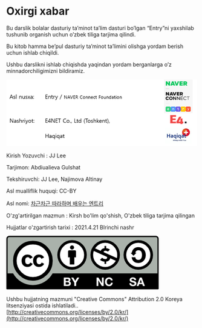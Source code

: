 # Oxirgi xabar

Bu darslik bolalar dasturiy ta’minot ta’lim dasturi bo’lgan “Entry”ni yaxshilab tushunib organish uchun o’zbek tiliga tarjima qilindi. 

Bu kitob hamma be’pul dasturiy ta’minot ta’limini olishga yordam berish uchun ishlab chiqildi. 

Ushbu darslikni ishlab chiqishda yaqindan yordam berganlarga o’z minnadorchiligimizni bildiramiz.

![](.gitbook/assets/.png.png)

Kirish Yozuvchi : JJ Lee 

Tarjimon: Abdiualieva Gulshat 

Tekshiruvchi: JJ Lee, Najimova Altinay 

Asl mualliflik huquqi: CC-BY

Asl nomi: [차근차근 따라하며 배우는 엔트리](https://playentry.org/material)

O'zg'artirilgan mazmun : Kirsh bo'lim qo'shish,  O'zbek tiliga tarjima qilingan

Hujjatlar o'zgartirish tarixi : 2021.4.21 BIrinchi nashr



![](.gitbook/assets/by-nc-sa.png)

Ushbu hujjatning mazmuni "Creative Commons" Attribution 2.0 Koreya litsenziyasi ostida ishlatiladi.. [http://creativecommons.org/licenses/by/2.0/kr/](http://creativecommons.org/licenses/by/2.0/kr/)


